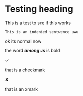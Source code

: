 # Testing heading

This is a test to see if this works

    This is an indented sentwence uwu

ok its normal now

the word ***among us*** is bold

✓

that is a checkmark

✘

that is an xmark

